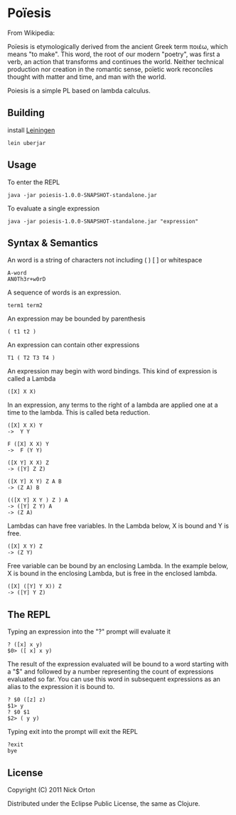 # Poïesis

From Wikipedia:

Poïesis is etymologically derived from the ancient Greek term ποιέω, which 
means "to make". This word, the root of our modern "poetry", was first a verb,
an action that transforms and continues the world. Neither technical production
nor creation in the romantic sense, poïetic work reconciles thought with matter
and time, and man with the world. 

Poiesis is a simple PL based on lambda calculus.

## Building

install [Leiningen](https://github.com/technomancy/leiningen)

    lein uberjar

## Usage

To enter the REPL

    java -jar poiesis-1.0.0-SNAPSHOT-standalone.jar    

To evaluate a single expression

    java -jar poiesis-1.0.0-SNAPSHOT-standalone.jar "expression"    

## Syntax & Semantics

An word is a string of characters not including ( ) [ ] or whitespace

    A-word 
    AN0Th3r+w0rD

A sequence of words is an expression.

    term1 term2

An expression may be bounded by parenthesis

    ( t1 t2 )

An expression can contain other expressions

    T1 ( T2 T3 T4 )

An expression may begin with word bindings.  This kind of expression is
called a Lambda

    ([X] X X)

In an expression, any terms to the right of a lambda are applied one at a time
to the lambda.  This is called beta reduction.
  
    ([X] X X) Y  
    ->  Y Y

    F ([X] X X) Y  
    ->  F (Y Y)

    ([X Y] X X) Z 
    -> ([Y] Z Z)

    ([X Y] X Y) Z A B  
    -> (Z A) B

    (([X Y] X Y ) Z ) A
    -> ([Y] Z Y) A
    -> (Z A)

Lambdas can have free variables.  In the Lambda below, X is bound and Y 
is free.

    ([X] X Y) Z
    -> (Z Y)

Free variable can be bound by an enclosing Lambda.  In the example below, X is
bound in the enclosing Lambda, but is free in the enclosed lambda.

    ([X] ([Y] Y X)) Z
    -> ([Y] Y Z)

## The REPL

Typing an expression into the "?" prompt will evaluate it

    ? ([x] x y)
    $0> ([ x] x y)

The result of the expression evaluated will be bound to a word starting with a
"$" and followed by a number representing the count of expressions evaluated so
far.  You can use this word in subsequent expressions as an alias to the
expression it is bound to.

    ? $0 ([z] z)
    $1> y
    ? $0 $1
    $2> ( y y)
   
Typing exit into the prompt will exit the REPL
  
    ?exit
    bye


## License

Copyright (C) 2011 Nick Orton

Distributed under the Eclipse Public License, the same as Clojure.
